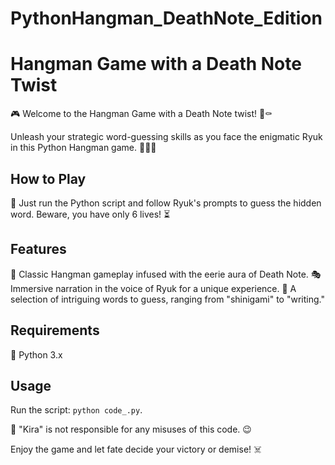 # PythonHangman_DeathNote_Edition

# Hangman Game with a Death Note Twist

🎮 Welcome to the Hangman Game with a Death Note twist! 📝⚰️

Unleash your strategic word-guessing skills as you face the enigmatic Ryuk in this Python Hangman game. 🕵️‍♂️💀

## How to Play

🔮 Just run the Python script and follow Ryuk's prompts to guess the hidden word. Beware, you have only 6 lives! ⏳

## Features

🔑 Classic Hangman gameplay infused with the eerie aura of Death Note.
🎭 Immersive narration in the voice of Ryuk for a unique experience.
🌌 A selection of intriguing words to guess, ranging from "shinigami" to "writing."

## Requirements

🐍 Python 3.x

## Usage

Run the script: `python code_.py`.

🚫 "Kira" is not responsible for any misuses of this code. 😉

Enjoy the game and let fate decide your victory or demise! ☠️
